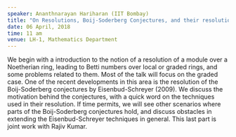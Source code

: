 ```yaml
---
speaker: Ananthnarayan Hariharan (IIT Bombay)
title: "On Resolutions, Boij-Soderberg Conjectures, and their resolution"
date: 06 April, 2018
time: 11 am
venue: LH-1, Mathematics Department
---
```


 We begin with a introduction to the notion of a resolution of a
module over a Noetherian ring, leading to Betti numbers over local or
graded rings, and some problems related to them. Most of the talk will
focus on the graded case.
  One of the recent developments in this area is the resolution of the
Boij-Soderberg conjectures by Eisenbud-Schreyer (2009). We discuss the
motivation behind the conjectures, with a quick word on the techniques
used in their resolution.
  If time permits, we will see other scenarios where parts of the
Boij-Soderberg conjectures hold, and discuss obstacles in extending the
Eisenbud-Schreyer techniques in general. This last part is joint work
with Rajiv Kumar.
